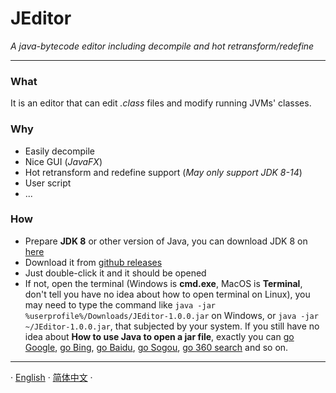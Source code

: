 # JEditor

*A java-bytecode editor including decompile and hot retransform/redefine*

---

### What

It is an editor that can edit *.class* files and modify running JVMs' classes.

### Why

- Easily decompile
- Nice GUI (*JavaFX*)
- Hot retransform and redefine support (*May only support JDK 8-14*)
- User script
- ...

### How

- Prepare **JDK 8** or other version of Java, you can download JDK 8 on [here](https://www.oracle.com/java/technologies/javase/javase8-archive-downloads.html)
- Download it from [github releases](https://github.com/CoolCLK/JEditor/releases)
- Just double-click it and it should be opened
- If not, open the terminal (Windows is **cmd.exe**, MacOS is **Terminal**, don't tell you have no idea about how to open terminal on Linux), you may need to type the command like ``java -jar %userprofile%/Downloads/JEditor-1.0.0.jar`` on Windows, or ``java -jar ~/JEditor-1.0.0.jar``, that subjected by your system. If you still have no idea about **How to use Java to open a jar file**, exactly you can [go Google](https://www.google.com), [go Bing](https://www.bing.com), [go Baidu](https://www.baidu.com), [go Sogou](https://www.sogou.com), [go 360 search](https://www.so.com) and so on.

---

· [English](README.MD) · [简体中文](docs/zhCN/Introduce.MD) ·
